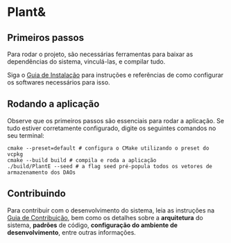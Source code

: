 # Plant&

## Primeiros passos
Para rodar o projeto, são necessárias ferramentas para baixar as dependências do sistema,
vinculá-las, e compilar tudo.

Siga o [Guia de Instalação] para instruções e referências de como configurar os softwares
necessários para isso.

[Guia de Instalação]: ./INSTALLATION_GUIDES.md

## Rodando a aplicação
Observe que os primeiros passos são essenciais para rodar a aplicação. Se tudo estiver
corretamente configurado, digite os seguintes comandos no seu terminal:

```shell
cmake --preset=default # configura o CMake utilizando o preset do vcpkg
cmake --build build # compila e roda a aplicação
./build/PlantE --seed # a flag seed pré-popula todos os vetores de armazenamento dos DAOs
```

## Contribuindo

Para contribuir com o desenvolvimento do sistema, leia as instruções na [Guia de Contribuição],
bem como os detalhes sobre a **arquitetura** do sistema, **padrões** de código, **configuração do ambiente
de desenvolvimento**, entre outras informações.

[Guia de Contribuição]: ./CONTRIBUTING.md
